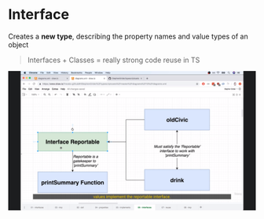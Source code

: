 # Interface

Creates a **new type**, describing the property names and value types of an object

> Interfaces + Classes = really strong code reuse in TS

![General Plan](./interface.png)
